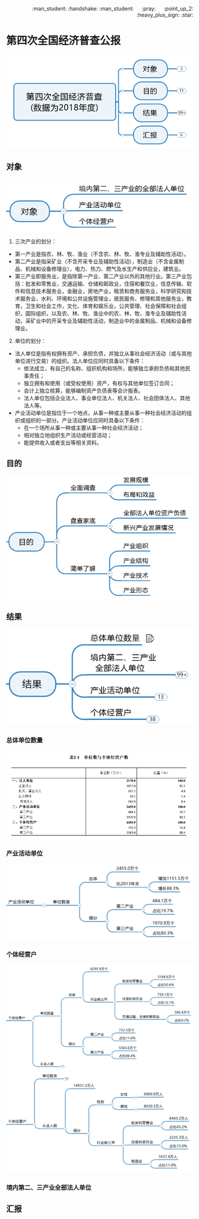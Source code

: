 <p align = "right"> :man_student: :handshake: :man_student:  &emsp; :pray: &emsp; :point_up_2: :heavy_plus_sign: :star: </p>  

# 第四次全国经济普查公报

![整体][001]

## 对象

![对象][002]
1. 三次产业的划分：

* 第一产业是指农、林、牧、渔业（不含农、林、牧、渔专业及辅助性活动）。
* 第二产业是指采矿业（不含开采专业及辅助性活动），制造业（不含金属制品、机械和设备修理业），电力、热力、燃气及水生产和供应业，建筑业。
* 第三产业即服务业，是指除第一产业、第二产业以外的其他行业。第三产业包括：批发和零售业，交通运输、仓储和邮政业，住宿和餐饮业，信息传输、软件和信息技术服务业，金融业，房地产业，租赁和商务服务业，科学研究和技术服务业，水利、环境和公共设施管理业，居民服务、修理和其他服务业，教育，卫生和社会工作，文化、体育和娱乐业，公共管理、社会保障和社会组织，国际组织，以及农、林、牧、渔业中的农、林、牧、渔专业及辅助性活动，采矿业中的开采专业及辅助性活动，制造业中的金属制品、机械和设备修理业。

2. 单位的划分：

* 法人单位是指有权拥有资产、承担负债，并独立从事社会经济活动（或与其他单位进行交易）的组织。法人单位应同时具备以下条件：
    * 依法成立，有自己的名称、组织机构和场所，能够独立承担负债和其他民事责任；
    * 独立拥有和使用（或受权使用）资产，有权与其他单位签订合同；
    * 会计上独立核算，能够编制资产负债表等会计报表。
    * 法人单位包括企业法人、事业单位法人、机关法人、社会团体法人、其他法人等。
* 产业活动单位是指位于一个地点，从事一种或主要从事一种社会经济活动的组织或组织的一部分。产业活动单位应同时具备以下条件：
    * 在一个场所从事一种或主要从事一种社会经济活动；
    * 相对独立地组织生产活动或经营活动；
    * 能提供收入或者支出等相关资料。

## 目的

![目的][003]

## 结果

![结果][004]

### 总体单位数量

![总体单位数量][005]

### 产业活动单位

![产业活动单位][006]

### 个体经营户

![个体经营户.单位数量][007]
![个体经营户.从业人数][008]


### 境内第二、三产业全部法人单位




## 汇报







[001]:https://github.com/446020169/Open/raw/master/Economic_census/image/001.jpg
[002]:https://github.com/446020169/Open/raw/master/Economic_census/image/002.jpg
[003]:https://github.com/446020169/Open/raw/master/Economic_census/image/003.jpg
[004]:https://github.com/446020169/Open/raw/master/Economic_census/image/004.jpg
[005]:https://github.com/446020169/Open/raw/master/Economic_census/image/005.jpg
[006]:https://github.com/446020169/Open/raw/master/Economic_census/image/006.jpg
[007]:https://github.com/446020169/Open/raw/master/Economic_census/image/007.jpg
[008]:https://github.com/446020169/Open/raw/master/Economic_census/image/008.jpg
